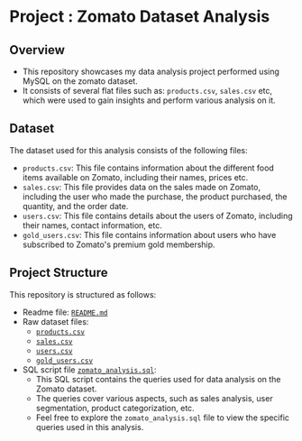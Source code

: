 # Project : Zomato Dataset Analysis
## Overview
-	This repository showcases my data analysis project performed using MySQL on the zomato dataset. 
-	It consists of several flat files such as: `products.csv`, `sales.csv` etc, which were used to gain insights and perform various analysis on it. 
## Dataset
The dataset used for this analysis consists of the following files:
-	`products.csv`: This file contains information about the different food items available on Zomato, including their names, prices etc.
-	`sales.csv`: This file provides data on the sales made on Zomato, including the user who made the purchase, the product purchased, the quantity, and the order date.
-	`users.csv`: This file contains details about the users of Zomato, including their names, contact information, etc.
-	`gold_users.csv`: This file contains information about users who have subscribed to Zomato's premium gold membership.
## Project Structure
This repository is structured as follows:
- Readme file: [`README.md`](https://github.com/rahulkumar0811/zomato_sql/edit/main/zomato_sql/zomato_data_analysis-main/README.md)
- Raw dataset files:
	- [`products.csv`](https://github.com/chinmoy2306/zomato_data_analysis/blob/093541fe9dbfcc8e9b3823a7601134e172a4b397/products.csv) 
	- [`sales.csv`](https://github.com/chinmoy2306/zomato_data_analysis/blob/093541fe9dbfcc8e9b3823a7601134e172a4b397/sales.csv)
	- [`users.csv`](https://github.com/chinmoy2306/zomato_data_analysis/blob/093541fe9dbfcc8e9b3823a7601134e172a4b397/users.csv) 
	- [`gold_users.csv`](https://github.com/chinmoy2306/zomato_data_analysis/blob/f643f754edf051d5c5303df7eb824cdbc95a5244/gold_users.csv)
- SQL script file [`zomato_analysis.sql`](https://github.com/chinmoy2306/zomato_data_analysis/blob/093541fe9dbfcc8e9b3823a7601134e172a4b397/zomato_analysis.sql): 
	- This SQL script contains the queries used for data analysis on the Zomato dataset.
	- The queries cover various aspects, such as sales analysis, user segmentation, product categorization, etc.
	- Feel free to explore the `zomato_analysis.sql` file to view the specific queries used in this analysis.
